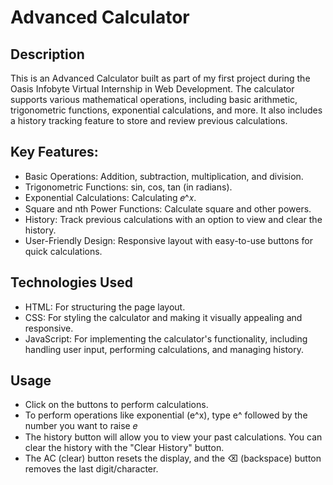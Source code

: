 # Advanced Calculator
## Description
This is an Advanced Calculator built as part of my first project during the Oasis Infobyte Virtual Internship in Web Development. The calculator supports various mathematical operations, including basic arithmetic, trigonometric functions, exponential calculations, and more. It also includes a history tracking feature to store and review previous calculations.

## Key Features:
- Basic Operations: Addition, subtraction, multiplication, and division.
- Trigonometric Functions: sin, cos, tan (in radians).
- Exponential Calculations: Calculating 𝑒^𝑥.
- Square and nth Power Functions: Calculate square and other powers.
- History: Track previous calculations with an option to view and clear the history.
- User-Friendly Design: Responsive layout with easy-to-use buttons for quick calculations.

## Technologies Used
- HTML: For structuring the page layout.
- CSS: For styling the calculator and making it visually appealing and responsive.
- JavaScript: For implementing the calculator's functionality, including handling user input, performing calculations, and managing history.

## Usage
- Click on the buttons to perform calculations.
- To perform operations like exponential (e^x), type e^ followed by the number you want to raise 𝑒
- The history button will allow you to view your past calculations. You can clear the history with the "Clear History" button.
- The AC (clear) button resets the display, and the ⌫ (backspace) button removes the last digit/character.
